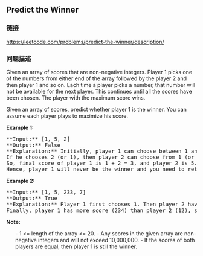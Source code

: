 ## Predict the Winner  
### 链接  
https://leetcode.com/problems/predict-the-winner/description/  
### 问题描述
Given an array of scores that are non-negative integers. Player 1 picks one of the numbers from either end of the array followed by the player 2 and then player 1 and so on. Each time a player picks a number, that number will not be available for the next player. This continues until all the scores have been chosen. The player with the maximum score wins. 

Given an array of scores, predict whether player 1 is the winner. You can assume each player plays to maximize his score. 

**Example 1:**<br />
<pre>
**Input:** [1, 5, 2]
**Output:** False
**Explanation:** Initially, player 1 can choose between 1 and 2. <br/>If he chooses 2 (or 1), then player 2 can choose from 1 (or 2) and 5. If player 2 chooses 5, then player 1 will be left with 1 (or 2). <br/>So, final score of player 1 is 1 + 2 = 3, and player 2 is 5. <br/>Hence, player 1 will never be the winner and you need to return False.
</pre>


**Example 2:**<br />
<pre>
**Input:** [1, 5, 233, 7]
**Output:** True
**Explanation:** Player 1 first chooses 1. Then player 2 have to choose between 5 and 7. No matter which number player 2 choose, player 1 can choose 233.<br />Finally, player 1 has more score (234) than player 2 (12), so you need to return True representing player1 can win.
</pre>


**Note:**<br>
<ol>
- 1 <= length of the array <= 20. 
- Any scores in the given array are non-negative integers and will not exceed 10,000,000.
- If the scores of both players are equal, then player 1 is still the winner.
</ol>

